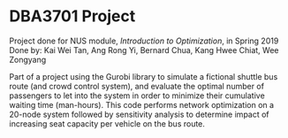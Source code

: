 # DBA3701 Project
Project done for NUS module, <i>Introduction to Optimization</i>, in Spring 2019
<br> Done by: Kai Wei Tan, Ang Rong Yi, Bernard Chua, Kang Hwee Chiat, Wee Zongyang

Part of a project using the Gurobi library to simulate a fictional shuttle bus route (and crowd control system), and evaluate the optimal number of passengers to let into the system in order to minimize their cumulative waiting time (man-hours). This code performs network optimization on a 20-node system followed by sensitivity analysis to determine impact of increasing seat capacity per vehicle on the bus route.
